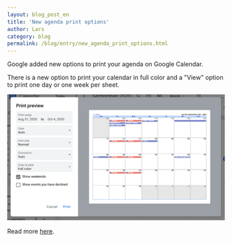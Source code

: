 ```yaml
---
layout: blog_post_en
title: 'New agenda print options'
author: Lars
category: blog
permalink: /blog/entry/new_agenda_print_options.html
---
```


Google added new options to print your agenda on Google Calendar.

There is a new option to print your calendar in full color and a "View" option to print one day or one week per sheet.

![](/assets/blog/2020-09-20-new-agenda-print-options/agenda_print_options@2x.png)

Read more [here](https://gsuiteupdates.googleblog.com/2020/07/full-color-support-and-more-updates-to.html).